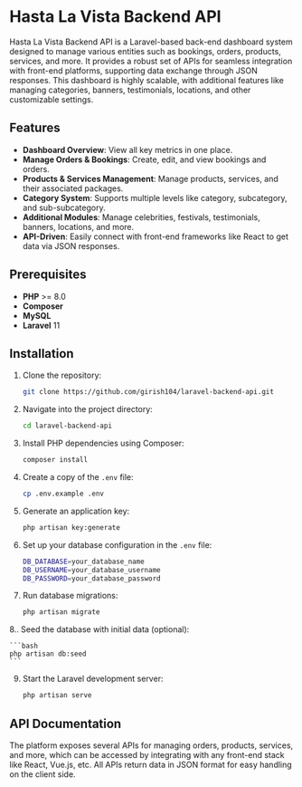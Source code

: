 # Hasta La Vista Backend API

Hasta La Vista Backend API is a Laravel-based back-end dashboard system designed to manage various entities such as bookings, orders, products, services, and more. It provides a robust set of APIs for seamless integration with front-end platforms, supporting data exchange through JSON responses. This dashboard is highly scalable, with additional features like managing categories, banners, testimonials, locations, and other customizable settings.

## Features

- **Dashboard Overview**: View all key metrics in one place.
- **Manage Orders & Bookings**: Create, edit, and view bookings and orders.
- **Products & Services Management**: Manage products, services, and their associated packages.
- **Category System**: Supports multiple levels like category, subcategory, and sub-subcategory.
- **Additional Modules**: Manage celebrities, festivals, testimonials, banners, locations, and more.
- **API-Driven**: Easily connect with front-end frameworks like React to get data via JSON responses.

## Prerequisites

- **PHP** >= 8.0
- **Composer**
- **MySQL** 
- **Laravel** 11

## Installation

1. Clone the repository:

    ```bash
    git clone https://github.com/girish104/laravel-backend-api.git
    ```

2. Navigate into the project directory:

    ```bash
    cd laravel-backend-api
    ```

3. Install PHP dependencies using Composer:

    ```bash
    composer install
    ```

4. Create a copy of the `.env` file:

    ```bash
    cp .env.example .env
    ```

5. Generate an application key:

    ```bash
    php artisan key:generate
    ```

6. Set up your database configuration in the `.env` file:

    ```bash
    DB_DATABASE=your_database_name
    DB_USERNAME=your_database_username
    DB_PASSWORD=your_database_password
    ```

7. Run database migrations:

    ```bash
    php artisan migrate
    ```

8.. Seed the database with initial data (optional):

    ```bash
    php artisan db:seed
    ```

9. Start the Laravel development server:

    ```bash
    php artisan serve
    ```

## API Documentation

The platform exposes several APIs for managing orders, products, services, and more, which can be accessed by integrating with any front-end stack like React, Vue.js, etc. All APIs return data in JSON format for easy handling on the client side.

